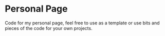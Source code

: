 # Personal Page

Code for my personal page, feel free to use as a template or use bits and pieces of the code for your own projects.

